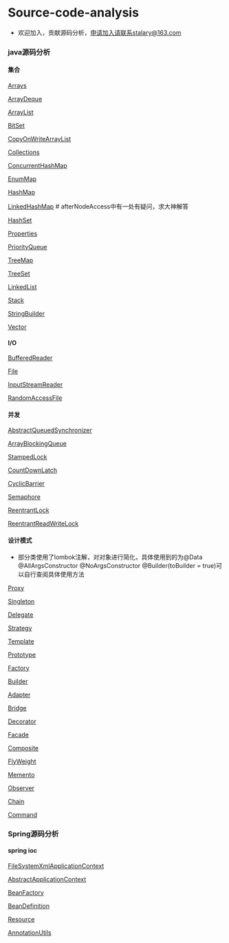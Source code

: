 # Source-code-analysis

- 欢迎加入，贡献源码分析，申请加入请联系stalary@163.com

### java源码分析
#### 集合

[Arrays](https://github.com/stalary/Source-code-analysis/blob/master/note/Arrays.md)

[ArrayDeque](https://github.com/stalary/Source-code-analysis/blob/master/note/ArrayDeque.md)

[ArrayList](https://github.com/stalary/Source-code-analysis/blob/master/note/ArrayList.md)

[BitSet](https://github.com/stalary/Source-code-analysis/blob/master/note/BitSet.md)

[CopyOnWriteArrayList](https://github.com/stalary/Source-code-analysis/blob/master/note/CopyOnWriteArrayList.md)

[Collections](https://github.com/stalary/Source-code-analysis/blob/master/note/Collections.md)

[ConcurrentHashMap](https://github.com/stalary/Source-code-analysis/blob/master/note/ConcurrentHashMap.md)

[EnumMap](https://github.com/stalary/Source-code-analysis/blob/master/note/EnumMap.md)

[HashMap](https://github.com/stalary/Source-code-analysis/blob/master/note/HashMap.md)

[LinkedHashMap](https://github.com/stalary/Source-code-analysis/blob/master/note/LinkedHashMap.md)   # afterNodeAccess中有一处有疑问，求大神解答

[HashSet](https://github.com/stalary/Source-code-analysis/blob/master/note/HashSet.md)

[Properties](https://github.com/stalary/Source-code-analysis/blob/master/note/Properties.md)

[PriorityQueue](https://github.com/stalary/Source-code-analysis/blob/master/note/PriorityQueue.md)

[TreeMap](https://github.com/stalary/Source-code-analysis/blob/master/note/TreeMap.md)

[TreeSet](https://github.com/stalary/Source-code-analysis/blob/master/note/TreeSet.md)

[LinkedList](https://github.com/stalary/Source-code-analysis/blob/master/note/LinkedList.md)

[Stack](https://github.com/stalary/Source-code-analysis/blob/master/note/Stack.md)

[StringBuilder](https://github.com/stalary/Source-code-analysis/blob/master/note/StringBuilder.md)

[Vector](https://github.com/stalary/Source-code-analysis/blob/master/note/Vector.md)

#### I/O

[BufferedReader](https://github.com/stalary/Source-code-analysis/blob/master/note/BufferedReader.md)

[File](https://github.com/stalary/Source-code-analysis/blob/master/note/File.md)

[InputStreamReader](https://github.com/stalary/Source-code-analysis/blob/master/note/InputStreamReader.md)

[RandomAccessFile](https://github.com/stalary/Source-code-analysis/blob/master/note/RandomAccessFile.md)

#### 并发

[AbstractQueuedSynchronizer](https://github.com/stalary/Source-code-analysis/blob/master/note/AbstractQueuedSynchronizer.md)

[ArrayBlockingQueue](https://github.com/stalary/Source-code-analysis/blob/master/note/ArrayBlockingQueue.md)

[StampedLock](https://github.com/stalary/Source-code-analysis/blob/master/note/StampedLock.md)

[CountDownLatch](https://github.com/stalary/Source-code-analysis/blob/master/note/CountDownLatch.md)

[CyclicBarrier](https://github.com/stalary/Source-code-analysis/blob/master/note/CyclicBarrier.md)

[Semaphore](https://github.com/stalary/Source-code-analysis/blob/master/note/Semaphore.md)

[ReentrantLock](https://github.com/stalary/Source-code-analysis/blob/master/note/ReentrantLock.md)

[ReentrantReadWriteLock](https://github.com/stalary/Source-code-analysis/blob/master/note/ReentrantReadWriteLock.md)

#### 设计模式

- 部分类使用了lombok注解，对对象进行简化，具体使用到的为@Data
@AllArgsConstructor
@NoArgsConstructor
@Builder(toBuilder = true)可以自行查阅具体使用方法

[Proxy](https://github.com/stalary/Source-code-analysis/blob/master/note/Proxy.md)

[Singleton](https://github.com/stalary/Source-code-analysis/blob/master/note/Singleton.md)

[Delegate](https://github.com/stalary/Source-code-analysis/blob/master/note/Delegate.md)

[Strategy](https://github.com/stalary/Source-code-analysis/blob/master/note/Strategy.md)

[Template](https://github.com/stalary/Source-code-analysis/blob/master/note/Template.md)

[Prototype](https://github.com/stalary/Source-code-analysis/blob/master/note/Prototype.md)

[Factory](https://github.com/stalary/Source-code-analysis/blob/master/note/Factory.md)

[Builder](https://github.com/stalary/Source-code-analysis/blob/master/note/Builder.md)

[Adapter](https://github.com/stalary/Source-code-analysis/blob/master/note/Adapter.md)

[Bridge](https://github.com/stalary/Source-code-analysis/blob/master/note/Bridge.md)

[Decorator](https://github.com/stalary/Source-code-analysis/blob/master/note/Decorator.md)

[Facade](https://github.com/stalary/Source-code-analysis/blob/master/note/Facade.md)

[Composite](https://github.com/stalary/Source-code-analysis/blob/master/note/Composite.md)

[FlyWeight](https://github.com/stalary/Source-code-analysis/blob/master/note/FlyWeight.md)

[Memento](https://github.com/stalary/Source-code-analysis/blob/master/note/Memento.md)

[Observer](https://github.com/stalary/Source-code-analysis/blob/master/note/Observer.md)

[Chain](https://github.com/stalary/Source-code-analysis/blob/master/note/Chain.md)

[Command](https://github.com/stalary/Source-code-analysis/blob/master/note/Command.md)
### Spring源码分析
#### spring ioc

[FileSystemXmlApplicationContext](https://github.com/stalary/Source-code-analysis/blob/master/note/FileSystemXmlApplicationContext.md)

[AbstractApplicationContext](https://github.com/stalary/Source-code-analysis/blob/master/note/AbstractApplicationContext.md)

[BeanFactory](https://github.com/stalary/Source-code-analysis/blob/master/note/BeanFactory.md)

[BeanDefinition](https://github.com/stalary/Source-code-analysis/blob/master/note/BeanDefinition.md)

[Resource](https://github.com/stalary/Source-code-analysis/blob/master/note/Resource.md)

[AnnotationUtils](https://github.com/stalary/Source-code-analysis/blob/master/note/AnnotationUtils.md)
